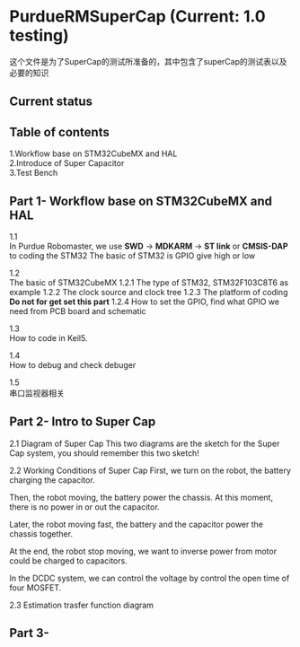 # PurdueRMSuperCap (Current: 1.0 testing)
这个文件是为了SuperCap的测试所准备的，其中包含了superCap的测试表以及必要的知识

## Current status


## Table of contents
1.Workflow base on STM32CubeMX and HAL  
2.Introduce of Super Capacitor  
3.Test Bench  

## Part 1- Workflow base on STM32CubeMX and HAL
1.1  
In Purdue Robomaster, we use 
**SWD** -> **MDKARM** -> **ST link** or **CMSIS-DAP** 
to coding the STM32 
The basic of STM32 is GPIO give high or low 
 
1.2  
The basic of STM32CubeMX 
1.2.1 
The type of STM32, STM32F103C8T6 as example 
1.2.2 
The clock source and clock tree 
1.2.3 
The platform of coding 
**Do not for get set this part** 
1.2.4 
How to set the GPIO, find what GPIO we need from PCB board and schematic 
 
1.3  
How to code in Keil5. 
 
1.4  
How to debug and check debuger 
 
1.5  
串口监视器相关 

## Part 2- Intro to Super Cap
2.1 Diagram of Super Cap 
This two diagrams are the sketch for the Super Cap system, you should remember this two sketch! 

2.2 Working Conditions of Super Cap 
First, we turn on the robot, the battery charging the capacitor. 

Then, the robot moving, the battery power the chassis. At this moment, there is no power in or out the capacitor. 

Later, the robot moving fast, the battery and the capacitor power the chassis together. 

At the end, the robot stop moving, we want to inverse power from motor could be charged to capacitors.

In the DCDC system, we can control the voltage by control the open time of four MOSFET. 

2.3 Estimation trasfer function diagram 

## Part 3- 
